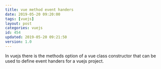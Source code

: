 ```yaml
---
title: vue method event handers
date: 2019-05-20 09:20:00
tags: [vuejs]
layout: post
categories: vuejs
id: 454
updated: 2019-05-20 09:21:50
version: 1.0
---
```


In vuejs there is the methods option of a vue class constructor that can be used to define event handers for a vuejs project.

<!-- more -->
